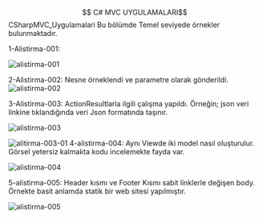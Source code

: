 $$ C# MVC UYGULAMALARI$$ CSharpMVC_Uygulamalari
Bu bölümde Temel seviyede örnekler bulunmaktadır.

1-Alistirma-001: 

![alistirma-001](https://user-images.githubusercontent.com/45171336/54709445-8c9ed180-4b56-11e9-955f-41ebb813910a.PNG)

2-Alistirma-002:
Nesne örneklendi ve parametre olarak gönderildi.
![alistirma-002](https://user-images.githubusercontent.com/45171336/54709447-8d376800-4b56-11e9-8a84-a4a4941d4418.PNG)

3-Alistirma-003:
ActionResultlarla ilgili çalışma yapıldı. Örneğin; json veri linkine tıklandığında veri Json formatında taşınır.

![alistirma-003](https://user-images.githubusercontent.com/45171336/54709449-8d376800-4b56-11e9-974a-b3b926b2fdc2.PNG)

![alitirma-003-01](https://user-images.githubusercontent.com/45171336/54709452-8dcffe80-4b56-11e9-9004-481619fc0612.PNG)
4-alistirma-004:
Aynı Viewde iki model nasıl oluşturulur. Görsel yetersiz kalmakta kodu incelemekte fayda var.

![alistirma-004](https://user-images.githubusercontent.com/45171336/54709450-8dcffe80-4b56-11e9-86c3-b3ad7fc3e026.PNG)

5-alistirma-005:
Header kısmı ve Footer Kısmı sabit linklerle değişen body. Örnekte basit anlamda statik bir web sitesi yapılmıştır.

![alistirma-005](https://user-images.githubusercontent.com/45171336/54709451-8dcffe80-4b56-11e9-9785-44f77c803010.PNG)
